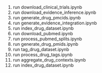 1. run download_clinical_trials.ipynb
2. run download_evidence_inference.ipynb
3. run generate_drug_pmcids.ipynb
4. run generate_evidence_integration.ipynb
5. run index_drug_dataset.ipynb
6. run download_pubmed.ipynb
7. run process_pubmed_splits.ipynb
8. run generate_drug_pmids.ipynb
9. run tag_drug_dataset.ipynb
10. run process_drug_tags.ipynb
11. run aggregate_drug_contexts.ipynb
12. run index_drug_dataset.ipynb
